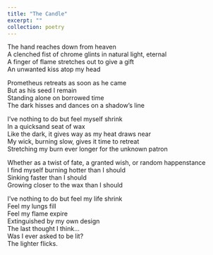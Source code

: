 ```yaml
---
title: "The Candle"
excerpt: ""
collection: poetry
---
```

The hand reaches down from heaven  
A clenched fist of chrome glints in natural light, eternal  
A finger of flame stretches out to give a gift  
An unwanted kiss atop my head  

Prometheus retreats as soon as he came  
But as his seed I remain  
Standing alone on borrowed time  
The dark hisses and dances on a shadow’s line  

I’ve nothing to do but feel myself shrink  
In a quicksand seat of wax  
Like the dark, it gives way as my heat draws near  
My wick, burning slow, gives it time to retreat  
Stretching my burn ever longer for the unknown patron  

Whether as a twist of fate, a granted wish, or random happenstance  
I find myself burning hotter than I should  
Sinking faster than I should  
Growing closer to the wax than I should  

I’ve nothing to do but feel my life shrink  
Feel my lungs fill  
Feel my flame expire  
Extinguished by my own design  
The last thought I think…  
Was I ever asked to be lit?  
The lighter flicks.
